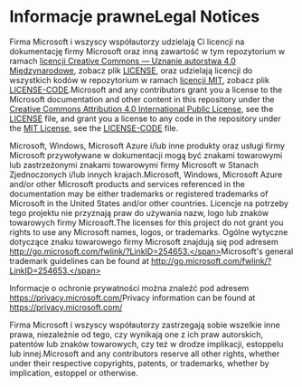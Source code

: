 # <a name="legal-notices"></a><span data-ttu-id="0d60e-101">Informacje prawne</span><span class="sxs-lookup"><span data-stu-id="0d60e-101">Legal Notices</span></span>
<span data-ttu-id="0d60e-102">Firma Microsoft i wszyscy współautorzy udzielają Ci licencji na dokumentację firmy Microsoft oraz inną zawartość w tym repozytorium w ramach [licencji Creative Commons — Uznanie autorstwa 4.0 Międzynarodowe](https://creativecommons.org/licenses/by/4.0/legalcode), zobacz plik [LICENSE](LICENSE), oraz udzielają licencji do wszystkich kodów w repozytorium w ramach [licencji MIT](https://opensource.org/licenses/MIT), zobacz plik [LICENSE-CODE](LICENSE-CODE).</span><span class="sxs-lookup"><span data-stu-id="0d60e-102">Microsoft and any contributors grant you a license to the Microsoft documentation and other content in this repository under the [Creative Commons Attribution 4.0 International Public License](https://creativecommons.org/licenses/by/4.0/legalcode), see the [LICENSE](LICENSE) file, and grant you a license to any code in the repository under the [MIT License](https://opensource.org/licenses/MIT), see the [LICENSE-CODE](LICENSE-CODE) file.</span></span>

<span data-ttu-id="0d60e-103">Microsoft, Windows, Microsoft Azure i/lub inne produkty oraz usługi firmy Microsoft przywoływane w dokumentacji mogą być znakami towarowymi lub zastrzeżonymi znakami towarowymi firmy Microsoft w Stanach Zjednoczonych i/lub innych krajach.</span><span class="sxs-lookup"><span data-stu-id="0d60e-103">Microsoft, Windows, Microsoft Azure and/or other Microsoft products and services referenced in the documentation may be either trademarks or registered trademarks of Microsoft in the United States and/or other countries.</span></span>
<span data-ttu-id="0d60e-104">Licencje na potrzeby tego projektu nie przyznają praw do używania nazw, logo lub znaków towarowych firmy Microsoft.</span><span class="sxs-lookup"><span data-stu-id="0d60e-104">The licenses for this project do not grant you rights to use any Microsoft names, logos, or trademarks.</span></span>
<span data-ttu-id="0d60e-105">Ogólne wytyczne dotyczące znaku towarowego firmy Microsoft znajdują się pod adresem http://go.microsoft.com/fwlink/?LinkID=254653.</span><span class="sxs-lookup"><span data-stu-id="0d60e-105">Microsoft's general trademark guidelines can be found at http://go.microsoft.com/fwlink/?LinkID=254653.</span></span>

<span data-ttu-id="0d60e-106">Informacje o ochronie prywatności można znaleźć pod adresem https://privacy.microsoft.com/</span><span class="sxs-lookup"><span data-stu-id="0d60e-106">Privacy information can be found at https://privacy.microsoft.com/</span></span>

<span data-ttu-id="0d60e-107">Firma Microsoft i wszyscy współautorzy zastrzegają sobie wszelkie inne prawa, niezależnie od tego, czy wynikają one z ich praw autorskich, patentów lub znaków towarowych, czy też w drodze implikacji, estoppelu lub innej.</span><span class="sxs-lookup"><span data-stu-id="0d60e-107">Microsoft and any contributors reserve all other rights, whether under their respective copyrights, patents, or trademarks, whether by implication, estoppel or otherwise.</span></span>
